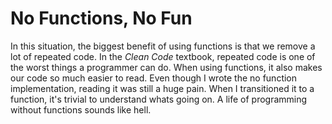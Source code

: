 # No Functions, No Fun
In this situation, the biggest benefit of using functions is that we remove a lot of repeated code. In the *Clean Code* textbook, repeated code is one of the worst things a programmer can do. When using functions, it also makes our code so much easier to read. Even though I wrote the no function implementation, reading it was still a huge pain. When I transitioned it to a function, it's trivial to understand whats going on. A life of programming without functions sounds like hell.